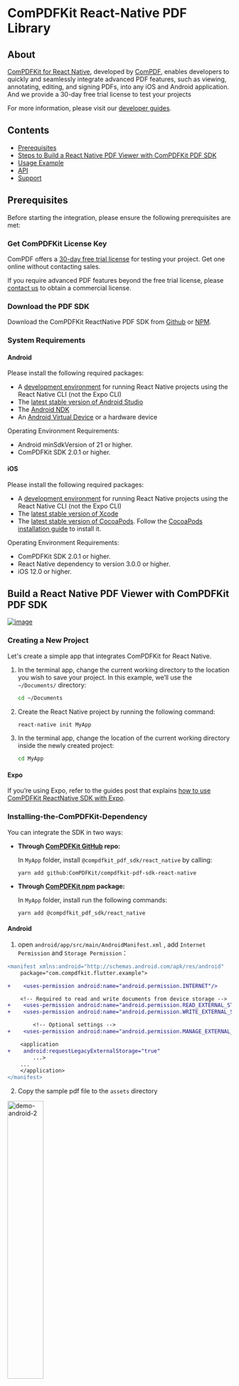 # ComPDFKit React-Native PDF Library

## About

[ComPDFKit for React Native](https://www.compdf.com/react-native), developed by [ComPDF](https://www.compdf.com/), enables developers to quickly and seamlessly integrate advanced PDF features, such as viewing, annotating, editing, and signing PDFs, into any iOS and Android application. And we provide a 30-day free trial license to test your projects

For more information, please visit our [developer guides](https://www.compdf.com/guides/pdf-sdk/react-native/requirements).


## Contents

- [Prerequisites](#prerequisites)
- [Steps to Build a React Native PDF Viewer with ComPDFKit PDF SDK](#steps-to-build-a-react-native-pdf-viewer-with-compdfkit-pdf-sdk)
- [Usage Example](#usage-example)
- [API](#api)
- [Support](#support)

## Prerequisites

Before starting the integration, please ensure the following prerequisites are met:

### Get ComPDFKit License Key

ComPDF offers a [30-day free trial license](https://www.compdf.com/pricing) for testing your project. Get one online without contacting sales.

If you require advanced PDF features beyond the free trial license, please [contact us](https://www.compdf.com/contact-sales) to obtain a commercial license.


### Download the PDF SDK

Download the ComPDFKit ReactNative PDF SDK from [Github](https://github.com/ComPDFKit/compdfkit-pdf-sdk-android) or [NPM](https://www.npmjs.com/package/@compdfkit_pdf_sdk/react_native).

### System Requirements

#### Android

Please install the following required packages:

- A [development environment](https://reactnative.dev/docs/environment-setup) for running React Native projects using the React Native CLI (not the Expo CLI)
- The [latest stable version of Android Studio](https://developer.android.com/studio)
- The [Android NDK](Android%20NDK)
- An [Android Virtual Device](https://developer.android.com/studio/run/managing-avds.html) or a hardware device

Operating Environment Requirements:

- Android minSdkVersion of 21 or higher.
- ComPDFKit SDK 2.0.1 or higher.

#### iOS

Please install the following required packages:

- A [development environment](https://reactnative.dev/docs/environment-setup) for running React Native projects using the React Native CLI (not the Expo CLI)
- The [latest stable version of Xcode](https://apps.apple.com/us/app/xcode/id497799835?mt=12)
- The [latest stable version of CocoaPods](https://github.com/CocoaPods/CocoaPods/releases). Follow the [CocoaPods installation guide](https://guides.cocoapods.org/using/getting-started.html#installation) to install it.

Operating Environment Requirements:

- ComPDFKit SDK 2.0.1 or higher.
- React Native dependency to version 3.0.0 or higher.
- iOS 12.0 or higher.

## Build a React Native PDF Viewer with ComPDFKit PDF SDK

[![image](https://img.youtube.com/vi/2ug2nPkuOy4/maxresdefault.jpg)](https://youtu.be/2ug2nPkuOy4)

### Creating a New Project

Let's create a simple app that integrates ComPDFKit for React Native.

1. In the terminal app, change the current working directory to the location you wish to save your project. In this example, we’ll use the `~/Documents/` directory:

   ```bash
   cd ~/Documents
   ```
2. Create the React Native project by running the following command:

   ```bash
   react-native init MyApp
   ```
3. In the terminal app, change the location of the current working directory inside the newly created project:

   ```bash
   cd MyApp
   ```

#### Expo

If you’re using Expo, refer to the guides post that explains [how to use ComPDFKit ReactNative SDK with Expo](https://www.compdf.com/guides/pdf-sdk/react-native/how-to-use-compdfkit-react-native-sdk-with-expo).

### Installing-the-ComPDFKit-Dependency

You can integrate the SDK in two ways:

* **Through [ComPDFKit GitHub](https://github.com/ComPDFKit/compdfkit-pdf-sdk-react-native) repo:**

  In `MyApp` folder, install `@compdfkit_pdf_sdk/react_native` by calling:

  ```shell
  yarn add github:ComPDFKit/compdfkit-pdf-sdk-react-native
  ```
* **Through [ComPDFKit npm](https://www.npmjs.com/package/@compdfkit_pdf_sdk/react_native) package:**

  In `MyApp` folder, install run the following commands:

  ```
  yarn add @compdfkit_pdf_sdk/react_native
  ```

#### Android

1. open  `android/app/src/main/AndroidManifest.xml` , add  `Internet Permission` and `Storage Permission`：

```diff
<manifest xmlns:android="http://schemas.android.com/apk/res/android"
    package="com.compdfkit.flutter.example">

+    <uses-permission android:name="android.permission.INTERNET"/>

    <!-- Required to read and write documents from device storage -->
+    <uses-permission android:name="android.permission.READ_EXTERNAL_STORAGE"/>
+    <uses-permission android:name="android.permission.WRITE_EXTERNAL_STORAGE"/>

		<!-- Optional settings -->
+    <uses-permission android:name="android.permission.MANAGE_EXTERNAL_STORAGE" />

    <application
+    android:requestLegacyExternalStorage="true"
        ...>
	...
    </application>
</manifest>
```

2. Copy the sample pdf file to the `assets` directory

<img src="./screenshots/demo-android-2.png" alt="demo-android-2" width="40%" />

2. Replace `App.js` (or `App.tsx`) with what is shown for [Usage-Example](#Usage-Example)
3. Finally in the root project directory, run `react-native run-android`.

#### iOS

1. Open your project’s Podfile in a text editor:

```bash
open ios/Podfile
```

2. Add the following line to the `target 'MyApp' do ... end` block:

```diff
target 'MyApp' do
    # ...
+  pod "ComPDFKit", podspec:'https://file.compdf.com/cocoapods/ios/compdfkit_pdf_sdk/2.5.0/ComPDFKit.podspec'
+  pod "ComPDFKit_Tools", podspec:'https://file.compdf.com/cocoapods/ios/compdfkit_pdf_sdk/2.5.0/ComPDFKit_Tools.podspec'
    # ...
end
```

**Note:** If SSL network requests fail to download the `ComPDFKit` library when you run `pod install`, you can use the following method instead.

```diff
target 'MyApp' do
    # ...
+  pod 'ComPDFKit', :git => 'https://github.com/ComPDFKit/compdfkit-pdf-sdk-ios-swift.git', :tag => '2.5.0'
+  pod 'ComPDFKit_Tools', :git => 'https://github.com/ComPDFKit/compdfkit-pdf-sdk-ios-swift.git', :tag => '2.5.0'
    # ...
end
```

3. In the `ios` folder, run `pod install`.
4. Open your project’s Workspace in Xcode:

   ```bash
   open ios/MyApp.xcworkspace
   ```

   Make sure the deployment target is set to 12.0 or higher:

   ![1-1](./screenshots/1-1.png)
5. Add the PDF document you want to display to your application by dragging it into your project. On the dialog that’s displayed, select Finish to accept the default integration options. You can use **"PDF_Document.pdf"** as an example.

   <img src="./screenshots/1-7.png" style="zoom:50%;" />

```
<key>NSCameraUsageDescription</key>
<string>Your consent is required before you could access the function.</string>

<key>NSMicrophoneUsageDescription</key>
<string>Your consent is required before you could access the function.</string>

<key>NSPhotoLibraryAddUsageDescription</key>
<string>Your consent is required before you could access the function.</string>

<key>NSPhotoLibraryUsageDescription</key>
<string>Your consent is required before you could access the function.</string>

<key>NSAppTransportSecurity</key>
<dict>
<key>NSAllowsArbitraryLoads</key>
<true/>
</dict>
```

3. Replace `App.js` (or `App.tsx`) with what is shown for [Usage-Example](#Usage-Example)
4. Finally in the root project directory, run `react-native run-ios`.

### Apply the License Key

If you haven't get a license key, please check out [how to obtain a license key](/guides/pdf-sdk/react-native/requirements).

ComPDFKit PDF SDK currently supports two authentication methods to verify license keys: online authentication and offline authentication.

*Learn about:*

*[What is the authentication mechanism of ComPDFKit's license?](https://www.compdf.com/faq/authentication-mechanism-of-compdfkit-license)*

*[What are the differences between Online Authentication and Offline Authentication?](https://www.compdf.com/faq/the-differences-between-online-authentication-and-offline-authentication)*

Accurately obtaining the license key is crucial for the application of the license.

**Android**

1. In the email you received, locate the `XML` file containing the license key.

2. Copy the `license_key_rn.xml` file into the following directory:`android/app/src/main/assets/`

<img src="./screenshots/guides_rn_2.4_1.png" style="zoom:50%;" />

3. Initialize the SDK:

```tsx
ComPDFKit.initWithPath('assets://license_key_rn.xml');
```

**iOS**

1. Use Xcode to copy the `license_key_rn.xml`file into your project’s` ios/`directory.

<img src="./screenshots/guides_rn_2.4_2.png" style="zoom:50%;" />

2. Initialize the SDK:

```tsx
// Copy the license_key_rn_ios.xml file into your iOS project directory (or a readable location):
ComPDFKit.initWithPath('license_key_rn.xml');
```

**Alternative Method**

You can also store the License file in the device’s local storage and initialize the SDK using its file path:

```tsx
// Obtain the License file through the local storage path of the device for initialization
ComPDFKit.initWithPath('/data/data/0/your_packages/files/license_key_rn.xml');
```



## Usage-Example

After installing from NPM or GitHub, replace `App.tsx` with the following code.

Make sure to follow the above steps to copy the sample document into your Android or iOS project.

Here is the sample code for `App.tsx`:

```tsx
/**
 * Copyright © 2014-2025 PDF Technologies, Inc. All Rights Reserved.
 *
 * THIS SOURCE CODE AND ANY ACCOMPANYING DOCUMENTATION ARE PROTECTED BY INTERNATIONAL COPYRIGHT LAW
 * AND MAY NOT BE RESOLD OR REDISTRIBUTED. USAGE IS BOUND TO THE ComPDFKit LICENSE AGREEMENT.
 * UNAUTHORIZED REPRODUCTION OR DISTRIBUTION IS SUBJECT TO CIVIL AND CRIMINAL PENALTIES.
 * This notice may not be removed from this file.
 */

import React, { Component } from 'react';
import {
  SafeAreaView
} from 'react-native';
import { ComPDFKit, CPDFReaderView } from '@compdfkit_pdf_sdk/react_native';
import { Platform } from 'react-native';

type Props = {};

export default class App extends Component<Props> {

  state = {
    versionCode: ''
  }

  constructor(props: Props) {
    super(props)
    this.initialize()
    this.getVersionCode()
  }

  async getVersionCode() {
    // Get the version code of ComPDFKit SDK
    var version = await ComPDFKit.getVersionCode()
    this.setState({
      versionCode: version
    })
  }

  async initialize() {
    // use license file
    var result = await ComPDFKit.initWithPath(Platform.OS == "android" ? "assets://license_key_rn.xml" : "license_key_rn.xml")
    console.log("ComPDFKitRN", "init_:", result)
  }

  /**
     * Open the sample document embedded in Android or iOS project.
     */
  openSample() {
    var samplePDF: string = Platform.OS == 'android' ? 'file:///android_asset/PDF_Document.pdf' : 'PDF_Document.pdf'
    // We provide default UI and PDF property related configurations here, you can modify configuration options according to your needs.
    var config = ComPDFKit.getDefaultConfig({

    })
    ComPDFKit.openDocument(samplePDF, '', config)
  }

  samplePDF = Platform.OS === 'android'
  ? 'file:///android_asset/PDF_Document.pdf'
  : 'PDF_Document.pdf';

  const onPageChanged = (pageIndex : number) =>{
    // console.log('ComPDFKitRN --- onPageChanged:', pageIndex);
  }

  const saveDocument = () => {
    console.log('ComPDFKitRN saveDocument');
  }

  render() {
    return (
      <SafeAreaView style={{ flex: 1 }}>
        <CPDFReaderView
          document={this.samplePDF}
          onPageChanged={onPageChanged}
          saveDocument={saveDocument}
          configuration={ComPDFKit.getDefaultConfig({})}
          style={{ flex: 1 }}
          />
      </SafeAreaView>
    );
  }
}
```

* (Android) For local storage file path:

```tsx
document = '/storage/emulated/0/Download/PDF_document.pdf'
```

* (Android) For content Uri:

```tsx
document = 'content://...'
```

* (Android) For assets path:

```tsx
document = "file:///android_asset/..."
```

* (iOS) For app bundle file path:

```tsx
document = "document.pdf"
```

* (iOS) for URL path:

```tsx
document = "file://xxxx/document.pdf"
```

### Configuration

When rendering a PDF view using the `ComPDFKit.openDocument` method or the `CPDFReaderView` UI component , you have the flexibility to enable or disable certain features or adjust default attribute values for PDF annotations, forms, and more through the `CPDFConfiguration` settings.

For your convenience, you can obtain default attribute values by using the `ComPDFKit.getDefaultConfig({})` method.

The following example demonstrates the configuration settings for some aspects. For more detailed configuration options, refer to [CONFIGURATION](./CONFIGURATION.md) for further information.

1. Set the initial display mode and the list of available modes. The following code shows enabling only the viewer mode and annotations mode:

```tsx
import { ComPDFKit, CPDFViewMode } from '@compdfkit_pdf_sdk/react_native';

var config = ComPDFKit.getDefaultConfig({
  modeConfig:{
    initialViewMode: CPDFViewMode.VIEWER,
    availableViewModes: [
      CPDFViewMode.VIEWER,
      CPDFViewMode.ANNOTATIONS
    ]
  }
})

// Use in Modal View
ComPDFKit.openDocument(samplePDF, '', config)

// Use in UI components
<CPDFReaderView
	document={this.samplePDF}
	configuration={config}
	style={{ flex: 1 }}
/>
```

2. Set the list of enabled annotation types and default annotation attribute values. For example, enable only highlight annotations and set the color and transparency for highlight annotations:

```tsx
import { ComPDFKit, CPDFAnnotationType, CPDFConfigTool } from '@compdfkit_pdf_sdk/react_native';

var config = ComPDFKit.getDefaultConfig({
  annotationsConfig: {
    availableType: [
      CPDFAnnotationType.NOTE
    ],
    availableTools: [
      CPDFConfigTool.SETTING,
      CPDFConfigTool.UNDO,
      CPDFConfigTool.REDO,
    ],
    initAttribute: {
      note: {
        color: '#1460F3',
        alpha: 255
      }
    }
  }
})

// Use in Modal View
ComPDFKit.openDocument(samplePDF, '', config)

// Use in UI components
<CPDFReaderView
	document={this.samplePDF}
	configuration={config}
	style={{ flex: 1 }}
/>
```

3. Set the display mode and page flipping direction:

```tsx
import { ComPDFKit, CPDFDisplayMode } from '@compdfkit_pdf_sdk/react_native';

var config = ComPDFKit.getDefaultConfig({
  readerViewConfig: {
    displayMode: CPDFDisplayMode.DOUBLE_PAGE,
    verticalMode: false
  }
})
// Use in Modal View
ComPDFKit.openDocument(samplePDF, '', config)

// Use in UI components
<CPDFReaderView
	document={this.samplePDF}
	configuration={config}
	style={{ flex: 1 }}
/>
```

## **API**

APIs are available on the [API](API.md)

## Support

[ComPDFKit](https://www.compdf.com/) has a professional R&D team that produces comprehensive technical documentation and guides to help developers. Also, you can get an immediate response when reporting your problems to our support team.

- For detailed information, please visit our [Guides](https://www.compdf.com/guides/pdf-sdk/react-native/overview) page.
- Stay updated with the latest improvements through our [Changelog](https://www.compdf.com/pdf-sdk/changelog-react-native).
- For technical assistance, please reach out to our [Technical Support](https://www.compdf.com/support).
- To get more details and an accurate quote, please contact our [Sales Team](https://compdf.com/contact-us).

Thanks for reading
The [ComPDF](https://www.compdf.com/) Team
